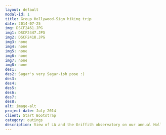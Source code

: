 ```yaml
---
layout: default
modal-id: 1
title: Group Hollywood-Sign hiking trip
date: 2014-07-25
img: DSCF2461.JPG
img1: DSCF2447.JPG
img2: DSCF2418.JPG
img3: none
img4: none
img5: none
img6: none
img7: none
img8: none
des1:
des2: Sagar's very Sagar-ish pose :) 
des3:
des4:
des5:
des6:
des7:
des8:
alt: image-alt
project-date: July 2014
client: Start Bootstrap
category: outings
description: View of LA and the Griffith observatory on our annual Hollywood-Sign hike.
---
```



